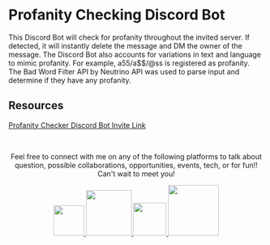 # Profanity Checking Discord Bot
This Discord Bot will check for profanity throughout the invited server. If detected, it will instantly delete the message and DM the owner of the message. The Discord Bot also accounts for variations in text and language to mimic profanity. For example, a55/a$$/@ss is registered as profanity. The Bad Word Filter API by Neutrino API was used to parse input and determine if they have any profanity.

## Resources

[Profanity Checker Discord Bot Invite Link](https://discord.com/api/oauth2/authorize?client_id=869040161969807410&permissions=75776&scope=bot)

<br>
<p align= "center">Feel free to connect with me on any of the following platforms to talk about question, possible collaborations, opportunities, events, tech, or for fun!! Can't wait to meet you!</p>
<p align = "center">
  <a href="https://www.linkedin.com/in/divyank-shah/" target = "_blank">
    <img src="https://evergreenengineering.com/wp-content/uploads/2019/06/LinkedIn_logo_initials.png" width = 60px>
  </a>

  <a href="https://instagram.com/divyank.shah" target = "_blank">
    <img src="https://i.dlpng.com/static/png/6382269_preview.png" width = 90px>
  </a>

  <a href="https://github.com/shahdivyank" target = "_blank">
    <img src="https://www.tethysplatform.org/images/github-icon.png" width = 65px>
  </a>

  <a href="mailto:divyank.shah.2016@gmail.com" target = "_blank">
    <img src="https://logos-world.net/wp-content/uploads/2020/11/Gmail-Logo.png" width = 100px>
  </a>
</p>


